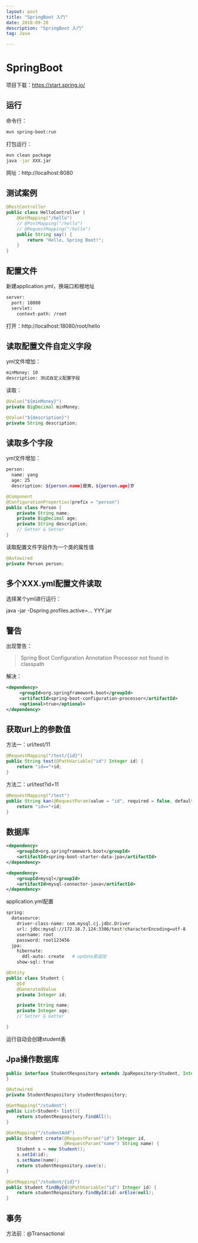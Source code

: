 ```yaml
---
layout: post
title: "SpringBoot 入门"
date: 2018-09-28
description: "SpringBoot 入门"
tag: Java

---
```


# SpringBoot


项目下载：https://start.spring.io/

## 运行

命令行：
```sh
mvn spring-boot:run
```

打包运行：
```sh
mvn clean package
java -jar XXX.jar
```

网址：http://localhost:8080

## 测试案例

```java
@RestController
public class HelloController {
    @GetMapping("/hello")
    // @PostMapping("/hello")
    // @RequestMapping("/hello")
    public String say() {
        return "Hello, Spring Boot!";
    }
}
```

## 配置文件

新建application.yml，换端口和根地址
```sh
server:
  port: 18080
  servlet:
    context-path: /root
```

打开：http://localhost:18080/root/hello


## 读取配置文件自定义字段

yml文件增加：
```sh
minMoney: 10
description: 测试自定义配置字段
```

读取：
```java
@Value("${minMoney}")
private BigDecimal minMoney;

@Value("${description}")
private String description;
```

## 读取多个字段

yml文件增加：
```sh
person:
  name: yang
  age: 25
  description: ${person.name}是男，${person.age}岁
```

```java
@Component
@ConfigurationProperties(prefix = "person")
public class Person {
    private String name;
    private BigDecimal age;
    private String description;
    // Getter & Setter
}
```

读取配置文件字段作为一个类的属性值
```java
@Autowired
private Person person;
```

## 多个XXX.yml配置文件读取

选择某个yml进行运行：

java -jar -Dspring.profiles.active=... YYY.jar


## 警告

出现警告：

> Spring Boot Configuration Annotation Processor not found in classpath

解决：

```xml
<dependency>
     <groupId>org.springframework.boot</groupId>
     <artifactId>spring-boot-configuration-processor</artifactId>
     <optional>true</optional>
</dependency>
```

## 获取url上的参数值

方法一：url/test/11
```java
@RequestMapping("/test/{id}")
public String test(@PathVariable("id") Integer id) {
    return "id=="+id;
}
```

方法二：url/test?id=11
```java
@RequestMapping("/test")
public String kan(@RequestParam(value = "id", required = false, defaultValue = "99") Integer id) {
    return "id=="+id;
}
```


## 数据库

```xml
<dependency>
    <groupId>org.springframework.boot</groupId>
    <artifactId>spring-boot-starter-data-jpa</artifactId>
</dependency>

<dependency>
    <groupId>mysql</groupId>
    <artifactId>mysql-connector-java</artifactId>
</dependency>
```

application.yml配置

```sh
spring:
  datasource:
    driver-class-name: com.mysql.cj.jdbc.Driver
    url: jdbc:mysql://172.16.7.124:3306/test?characterEncoding=utf-8
    username: root
    password: root123456
  jpa:
    hibernate:
      ddl-auto: create   # update是追加
    show-sql: true
```

```java
@Entity
public class Student {
    @Id
    @GeneratedValue
    private Integer id;

    private String name;
    private Integer age;
    // Setter & Getter

}
```

运行自动会创建student表


## Jpa操作数据库

```java
public interface StudentRespository extends JpaRepository<Student, Integer> {
}
```

```java
@Autowired
private StudentRespository studentRespository;

@GetMapping("/student")
public List<Student> list(){
    return studentRespository.findAll();
}

@GetMapping("/studentAdd")
public Student create(@RequestParam("id") Integer id,
                      @RequestParam("name") String name) {
    Student s = new Student();
    s.setId(id);
    s.setName(name);
    return studentRespository.save(s);
}

@GetMapping("/student/{id}")
public Student findById(@PathVariable("id") Integer id) {
    return studentRespository.findById(id).orElse(null);
}
```


## 事务

方法前：@Transactional
